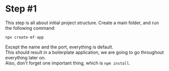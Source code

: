 # Step #1

This step is all about initial project structure. Create a main folder, and run the following command:
```js
npx create-mf-app
```

Except the name and the port, everything is default.  
This should result in a boilerplate application, we are going to go throughout everything later on.  
Also, don't forget one important thing, which is `npm install`.
